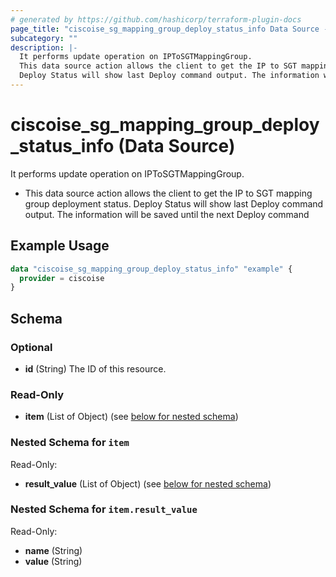 ```yaml
---
# generated by https://github.com/hashicorp/terraform-plugin-docs
page_title: "ciscoise_sg_mapping_group_deploy_status_info Data Source - terraform-provider-ciscoise"
subcategory: ""
description: |-
  It performs update operation on IPToSGTMappingGroup.
  This data source action allows the client to get the IP to SGT mapping group deployment status.
  Deploy Status will show last Deploy command output. The information will be saved until the next Deploy command
---
```


# ciscoise_sg_mapping_group_deploy_status_info (Data Source)

It performs update operation on IPToSGTMappingGroup.

- This data source action allows the client to get the IP to SGT mapping group deployment status.
Deploy Status will show last Deploy command output. The information will be saved until the next Deploy command

## Example Usage

```terraform
data "ciscoise_sg_mapping_group_deploy_status_info" "example" {
  provider = ciscoise
}
```

<!-- schema generated by tfplugindocs -->
## Schema

### Optional

- **id** (String) The ID of this resource.

### Read-Only

- **item** (List of Object) (see [below for nested schema](#nestedatt--item))

<a id="nestedatt--item"></a>
### Nested Schema for `item`

Read-Only:

- **result_value** (List of Object) (see [below for nested schema](#nestedobjatt--item--result_value))

<a id="nestedobjatt--item--result_value"></a>
### Nested Schema for `item.result_value`

Read-Only:

- **name** (String)
- **value** (String)



